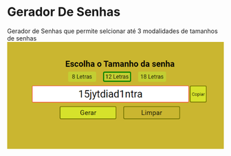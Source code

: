 # Gerador De Senhas
Gerador de Senhas que permite selcionar até 3 modalidades de tamanhos de senhas
![img1](https://github.com/Lucasm12/Gerador-De-Senhas/blob/master/img1.png)
